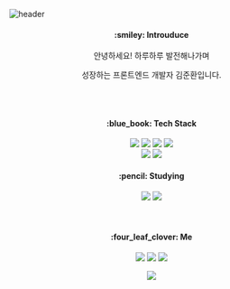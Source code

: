 
![header](https://capsule-render.vercel.app/api?type=waving&text=Hello,%20I'm%20JunHwan&fontSize=32&color=auto&fontColor=ffffff&fontAlign=20&fontAlignY=40&height=200)

<div align=center>
  <h4>:smiley: Introuduce</h4>
  <span>안녕하세요! 하루하루 발전해나가며</span>
  <p>성장하는 프론트엔드 개발자 김준환입니다.</p>
  <br /><br />
  <h4>:blue_book: Tech Stack </h4>
  <img src="https://img.shields.io/badge/React-61DAFB?style=flat&logo=React&logoColor=white"/>
  <img src="https://img.shields.io/badge/HTML-E34F26?style=flat&logo=HTML5&logoColor=white"/>
  <img src="https://img.shields.io/badge/CSS-1572B6?style=flat&logo=CSS3&logoColor=white"/>
  <img src="https://img.shields.io/badge/JavaScript-F7DF1E?style=flat&logo=JavaScript&logoColor=white"/>
  <br />
  <img src="https://img.shields.io/badge/Sass-CC6699?style=flat&logo=Sass&logoColor=white"/>
  <img src="https://img.shields.io/badge/Python-3776AB?style=flat&logo=Python&logoColor=white"/>  
  
  <h4>:pencil: Studying </h4>
  <img src="https://img.shields.io/badge/Redux-764ABC?style=flat&logo=Redux&logoColor=white"/>
  <img src="https://img.shields.io/badge/TypeScript-3178C6?style=flat&logo=TypeScript&logoColor=white"/>  
  <br /><br /><br /> 
  <h4>:four_leaf_clover: Me </h4>
  <img src="https://img.shields.io/badge/Blogger-20C997?style=flat&logo=Blogger&logoColor=white"/>  
  <img src="https://img.shields.io/badge/Gmail-EA4335?style=flat&logo=Gmail&logoColor=white"/>  
  <img src="https://img.shields.io/badge/Instagram-E4405F?style=flat&logo=Instagram&logoColor=white"/>
  
  
  <img src="https://github-readme-stats.vercel.app/api/top-langs/?username=junani4&layout=compact"><br><br>
  
  
  
</div>

<!--
**junani4/junani4** is a ✨ _special_ ✨ repository because its `README.md` (this file) appears on your GitHub profile.

Here are some ideas to get you started:

- 🔭 I’m currently working on ...
- 🌱 I’m currently learning ...
- 👯 I’m looking to collaborate on ...
- 🤔 I’m looking for help with ...
- 💬 Ask me about ...
- 📫 How to reach me: ...
- 😄 Pronouns: ...
- ⚡ Fun fact: ...
-->
